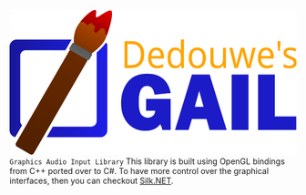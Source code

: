 <img src="https://raw.githubusercontent.com/dedouwe26/GAIL/main/Logo.svg" alt="logo" width="600"/> <br/>
`Graphics Audio Input Library`
This library is built using OpenGL bindings from C++ 
ported over to C#.
To have more control over the graphical interfaces, 
then you can checkout [Silk.NET](https://github.com/dotnet/Silk.NET "Silk.NET").